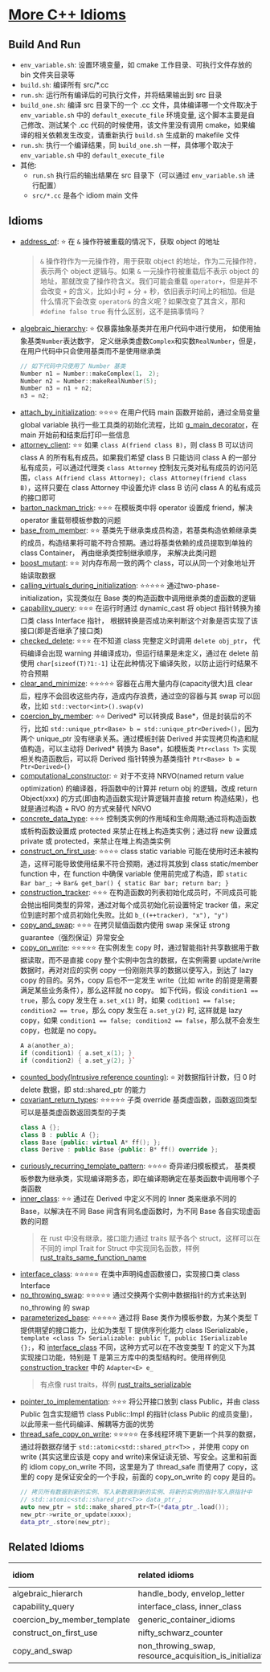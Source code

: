 # [More C++ Idioms](https://en.wikibooks.org/wiki/More_C%2B%2B_Idioms)
## Build And Run
- `env_variable.sh`: 设置环境变量，如 cmake 工作目录、可执行文件存放的 bin 文件夹目录等
- `build.sh`: 编译所有 src/*.cc
- `run.sh`: 运行所有编译后的可执行文件，并将结果输出到 src 目录
- `build_one.sh`: 编译 src 目录下的一个 .cc 文件，具体编译哪一个文件取决于 `env_variable.sh` 中的 `default_execute_file` 环境变量, 这个脚本主要是自己修改、测试某个 .cc 代码的时候使用，该文件里没有调用 cmake，如果编译的相关依赖发生改变，请重新执行 `build.sh` 生成新的 makefile 文件
- `run.sh`: 执行一个编译结果，同 `build_one.sh` 一样，具体哪个取决于 `env_variable.sh` 中的 `default_execute_file`
- 其他:
  - `run.sh` 执行后的输出结果在 src 目录下（可以通过 `env_variable.sh` 进行配置）
  - `src/*.cc` 是各个 idiom main 文件

## Idioms
- [address_of](address_of.cpp): ⭐ 在 `&` 操作符被重载的情况下，获取 object 的地址
    > `&` 操作符作为一元操作符，用于获取 object 的地址，作为二元操作符，表示两个 object 逻辑与。如果  `&` 一元操作符被重载后不表示 object 的地址，那就改变了操作符含义。我们可能会重载 `operator+`，但是并不会改变 `+` 的含义，比如小时 + 分 + 秒，依旧表示时间上的相加。但是什么情况下会改变 `operator&` 的含义呢？如果改变了其含义，那和 `#define false true` 有什么区别，这不是搞事情吗？
- [algebraic_hierarchy](algebraic_hierarchy.cpp): ⭐ 仅暴露抽象基类并在用户代码中进行使用， 如使用抽象基类`Number`表达数字， 定义继承类虚数`Complex`和实数`RealNumber`，但是，在用户代码中只会使用基类而不是使用继承类
    ```cpp
    // 如下代码中只使用了 Number 基类
    Number n1 = Number::makeComplex(1， 2);
    Number n2 = Number::makeRealNumber(5);
    Number n3 = n1 + n2;
    n3 = n2;
    ```
- [attach_by_initialization](src/attach_by_initialization.cc): ⭐⭐⭐⭐ 在用户代码 main 函数开始前，通过全局变量 global variable 执行一些工具类的初始化流程，比如 [g_main_decorator](src/utils/main_decorator.h)，在 main 开始前和结束后打印一些信息
- [attorney_client](src/attorney_client.cc): ⭐⭐ 如果 `class A(friend class B)`，则 class B 可以访问 class A 的所有私有成员。如果我们希望 class B 只能访问 class A 的一部分私有成员，可以通过代理类 `class Attorney` 控制友元类对私有成员的访问范围，`class A(friend class Attorney); class Attorney(friend class B)`，这样只要在 class Attorney 中设置允许 class B 访问 class A 的私有成员的接口即可
- [barton_nackman_trick](src/barton_nackman_trick.cc): ⭐⭐⭐ 在模板类中将 operator 设置成 friend，解决 operator 重载带模板参数的问题
- [base_from_member](src/base_from_member.cc): ⭐⭐ 基类先于继承类成员构造，若基类构造依赖继承类的成员，构造结果将可能不符合预期。通过将基类依赖的成员提取到单独的 class Container， 再由继承类控制继承顺序， 来解决此类问题
- [boost_mutant](src/boost_mutant.cc): ⭐⭐ 对内存布局一致的两个 class，可以从同一个对象地址开始读取数据
- [calling_virtuals_during_initialization](src/calling_virtuals_during_initialization.cc): ⭐⭐⭐⭐⭐ 通过two-phase-initialization，实现类似在 Base 类的构造函数中调用继承类的虚函数的逻辑
- [capability_query](src/capability_query.cc): ⭐⭐⭐ 在运行时通过 dynamic_cast 将 object 指针转换为接口类 class Interface 指针， 根据转换是否成功来判断这个对象是否实现了该接口(即是否继承了接口类)
- [checked_delete](src/checked_delete.cc): ⭐⭐⭐ 在不知道 class 完整定义时调用 `delete obj_ptr`， 代码编译会出现 warning 并编译成功，但运行结果是未定义，通过在 delete 前使用 `char[sizeof(T)?1:-1]` 让在此种情况下编译失败，以防止运行时结果不符合预期
- [clear_and_minimize](src/clear_and_minimize.cc): ⭐⭐⭐⭐⭐ 容器在占用大量内存(capacity很大)且 clear 后，程序不会回收这些内存，造成内存浪费，通过空的容器与其 swap 可以回收，比如 `std::vector<int>().swap(v)`
- [coercion_by_member](src/coercion_by_member.cc): ⭐⭐ Derived* 可以转换成 Base*，但是封装后的不行，比如 `std::unique_ptr<Base> b = std::unique_ptr<Derived>()`，因为两个 unique_ptr 没有继承关系。通过模板封装 Derived 并实现拷贝构造和赋值构造，可以主动将 Derived* 转换为 Base*，如模板类 `Ptr<class T>` 实现相关构造函数后，可以将 Derived 指针转换为基类指针 `Ptr<Base> b = Ptr<Derived>()`
- [computational_constructor](src/computational_constructor.cc): ⭐ 对于不支持 NRVO(named return value optimization) 的编译器，将函数中的计算并 return obj 的逻辑，改成 return Object(xxx) 的方式(即由构造函数实现计算逻辑并直接 return 构造结果)，也就是通过构造 + RVO 的方式来替代 NRVO
- [concrete_data_type](src/concrete_data_type.cc): ⭐⭐⭐ 控制类实例的作用域和生命周期;通过将构造函数或析构函数设置成 protected 来禁止在桟上构造类实例；通过将 new 设置成 private 或 protected，来禁止在堆上构造类实例
- [construct_on_first_use](src/construct_on_first_use.cc): ⭐⭐⭐⭐ class static variable 可能在使用时还未被构造，这样可能导致使用结果不符合预期，通过将其放到 class static/member function 中，在 function 中确保 variable 使用前完成了构造，即 `static Bar bar_;` -> `Bar& get_bar() { static Bar bar; return bar; }`
- [construction_tracker](src/construction_tracker.cc): ⭐⭐⭐ 在构造函数的列表初始化成员时，不同成员可能会抛出相同类型的异常，通过对每个成员初始化前设置特定 tracker 值，来定位到底时那个成员初始化失败。比如 `b_((++tracker), "x"), "y")`
- [copy_and_swap](src/copy_and_swap.cc): ⭐⭐⭐ 在拷贝赋值函数内使用 swap 来保证 strong guarantee（强烈保证）异常安全
- [copy_on_write](src/copy_on_write.cc): ⭐⭐⭐⭐⭐ 在实例发生 copy 时，通过智能指针共享数据用于数据读取，而不是直接 copy 整个实例中包含的数据，在实例需要 update/write 数据时，再对对应的实例 copy 一份刚刚共享的数据以便写入，到达了 lazy copy 的目的。另外，copy 后也不一定发生 write（比如 write 的前提是需要满足某些业务条件），那么这样就 no copy。 如下代码，假设 `condition1 == true`，那么 copy 发生在 `a.set_x(1)` 时，如果 `codition1 == false; condition2 == true`，那么 copy 发生在 `a.set_y(2)` 时, 这样就是 lazy copy，如果 `condition1 == false; condition2 == false`，那么就不会发生 copy，也就是 no copy。
    ```cpp
    A a(another_a);
    if (condition1) { a.set_x(1); }
    if (condition2) { a.set_y(2); }`
    ```
- [counted_body(Intrusive reference counting)](src/counted_body.cc): ⭐ 对数据指针计数，归 0 时 delete 数据，即 std::shared_ptr<T> 的能力
- [covariant_return_types](src/covariant_return_types.cc): ⭐⭐⭐⭐⭐ 子类 override 基类虚函数，函数返回类型可以是基类虚函数返回类型的子类
    ```cpp
    class A {};
    class B : public A {};
    class Base {public: virtual A* ff(); };
    class Derive : public Base {public: B* ff() override };
    ```
- [curiously_recurring_template_pattern](src/curiously_recurring_template_pattern.cc): ⭐⭐⭐⭐ 奇异递归模板模式， 基类模板参数为继承类，实现编译期多态，即在编译期确定在基类函数中调用哪个子类函数
- [inner_class](src/inner_class.cc): ⭐⭐ 通过在 Derived 中定义不同的 Inner 类来继承不同的 Base，以解决在不同 Base 间含有同名虚函数时，为不同 Base 各自实现虚函数的问题
    > 在 rust 中没有继承，接口能力通过 traits 赋予各个 struct，这样可以在不同的 impl Trait for Struct 中实现同名函数，样例 [rust_traits_same_function_name](src/inner_class_deps/rust_traits_same_function_name/src/main.rs)
- [interface_class](src/interface_class.cc): ⭐⭐⭐⭐⭐ 在类中声明纯虚函数接口，实现接口类 class Interface
- [no_throwing_swap](src/non_throwing_swap.cc): ⭐⭐⭐⭐⭐ 通过交换两个实例中数据指针的方式来达到 no_throwing 的 swap
- [parameterized_base](src/parameterized_base.cc): ⭐⭐⭐⭐⭐ 通过将 Base 类作为模板参数，为某个类型 T 提供期望的接口能力，比如为类型 T 提供序列化能力 class ISerializable， `template <class T> Serializable: public T, public ISerializable {};`，和 [interface_class](src/interface_class.cc) 不同，这种方式可以在不改变类型 T 的定义下为其实现接口功能，特别是 T 是第三方库中的类型结构时。使用样例见 [construction_tracker](src/construction_tracker.cc) 中的 `Adapter<E> e_`
    > 有点像 rust traits，样例 [rust_traits_serializable](src/parameterized_base_deps/rust_traits_serializable/src/main.rs)
- [pointer_to_implementation](src/pointer_to_implementation.cc): ⭐⭐⭐ 将公开接口放到 class Public，并由 class Public 包含实现细节 class Public::Impl 的指针(class Public 的成员变量)，以此带来一些代码编译、解耦等方面的优势
- [thread_safe_copy_on_write](src/thread_safe_copy_on_write.cc): ⭐⭐⭐⭐⭐ 在多线程环境下更新一个共享的数据，通过将数据存储于 `std::atomic<std::shared_ptr<T>>` ，并使用 copy on write (其实这里应该是 copy and write)来保证读无锁、写安全。这里和前面的 idiom copy_on_write 不同，这里是为了 thread_safe 而使用了 copy，这里的 copy 是保证安全的一个手段，前面的 copy_on_write 的 copy 是目的。
    ```cpp
    // 拷贝所有数据到新的实例、写入新数据到新的实例、将新的实例的指针写入原指针中
    // std::atomic<std::shared_ptr<T>> data_ptr_;
    auto new_ptr = std::make_shared_ptr<T>(*data_ptr_.load());
    new_ptr->write_or_update(xxxx);
    data_ptr_.store(new_ptr);
    ```
## Related Idioms
| idiom | related idioms | TODO(mark in code) |
| :------ | :-------------- | :------------: |
| algebraic_hierarch | handle_body, envelop_letter | no |
| capability_query | interface_class, inner_class | yes |
| coercion_by_member_template | generic_container_idioms | no |
| construct_on_first_use | nifty_schwarz_counter | no |
| copy_and_swap | non_throwing_swap, resource_acquisition_is_initialization | no |
